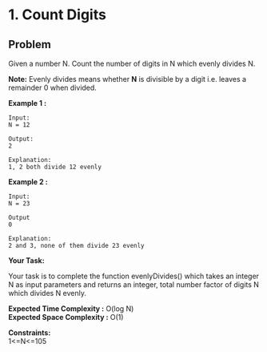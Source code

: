 # 1. Count Digits

## Problem

Given a number N. Count the number of digits in N which evenly divides N.

**Note:** Evenly divides means whether **N** is divisible by a digit i.e. leaves a remainder 0 when divided.

**Example 1 :**

```
Input:
N = 12

Output:
2

Explanation:
1, 2 both divide 12 evenly
```

**Example 2 :**

```
Input:
N = 23

Output
0

Explanation:
2 and 3, none of them divide 23 evenly
```

**Your Task:**

Your task is to complete the function evenlyDivides() which takes an integer N as input parameters and returns an integer, total number factor of digits N which divides N evenly.

**Expected Time Complexity :** O(log N)  
**Expected Space Complexity :** O(1)

**Constraints:**  
1<=N<=105
